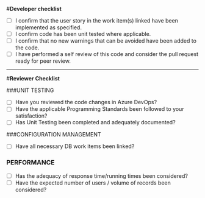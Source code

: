 #**Developer checklist**

- [ ] I confirm that the user story in the work item(s) linked have been implemented as specified.
- [ ] I confirm code has been unit tested where applicable.
- [ ] I confirm that no new warnings that can be avoided have been added to the code.
- [ ] I have performed a self review of this code and consider the pull request ready for peer review.

---

#**Reviewer Checklist**

###UNIT TESTING
- [ ] Have you reviewed the code changes in Azure DevOps?
- [ ] Have the applicable Programming Standards been followed to your satisfaction?
- [ ] Has Unit Testing been completed and adequately documented?

###CONFIGURATION MANAGEMENT
- [ ] Have all necessary DB work items been linked?

### PERFORMANCE
- [ ] Has the adequacy of response time/running times been considered?
- [ ] Have the expected number of users / volume of records been considered?
